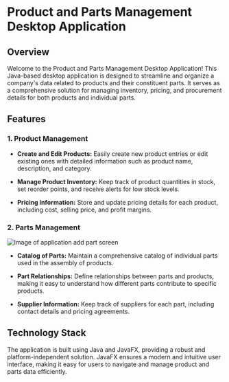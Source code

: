 # Product and Parts Management Desktop Application

## Overview

Welcome to the Product and Parts Management Desktop Application! This Java-based desktop application is designed to streamline and organize a company's data related to products and their constituent parts. It serves as a comprehensive solution for managing inventory, pricing, and procurement details for both products and individual parts.

## Features

### 1. Product Management

- **Create and Edit Products:** Easily create new product entries or edit existing ones with detailed information such as product name, description, and category.

- **Manage Product Inventory:** Keep track of product quantities in stock, set reorder points, and receive alerts for low stock levels.

- **Pricing Information:** Store and update pricing details for each product, including cost, selling price, and profit margins.

### 2. Parts Management
![Image of application add part screen](https://github.com/Sergio-pada/c482-inventory-system/blob/main/inventorysystem.png)
- **Catalog of Parts:** Maintain a comprehensive catalog of individual parts used in the assembly of products.

- **Part Relationships:** Define relationships between parts and products, making it easy to understand how different parts contribute to specific products.

- **Supplier Information:** Keep track of suppliers for each part, including contact details and pricing agreements.

## Technology Stack

The application is built using Java and JavaFX, providing a robust and platform-independent solution. JavaFX ensures a modern and intuitive user interface, making it easy for users to navigate and manage product and parts data efficiently.


